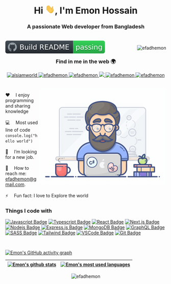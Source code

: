 <h1 align="center">Hi <img alt="Coding" width="30" src="/assets/hello.gif"/>, I'm Emon Hossain</h1>
<h3 align="center">A passionate Web developer from Bangladesh</h3>

<br/>

<a href="https://github.com/efadhemon/efadhemon/">
  <img src="/assets/badge.svg" align="left" alt="Build README">
</a>

<p align="right">
  <img src="https://komarev.com/ghpvc/?username=efadhemon&label=Visitors&color=0e75b6&style=flat" alt="efadhemon" />
</p>

<h3 align="center">Find in me in the web 🌍</h3>

<p align="center">
  <a href="https://alsiam.com" target="_blank">
    <img src="https://img.shields.io/badge/Website-DC143C?style=for-the-badge&logo=medium&logoColor=white" alt="alsiamworld" />
  </a> 
  <a href="https://linkedin.com/in/efadhemon" target="_blank">
    <img src="https://img.shields.io/badge/LinkedIn-0077B5?style=for-the-badge&logo=linkedin&logoColor=white" alt="efadhemon" />
  </a>
  <a href="https://dev.to/efadhemon" target="_blank">
    <img src="https://img.shields.io/badge/dev.to-0A0A0A?style=for-the-badge&logo=dev.to&logoColor=white" alt="efadhemon" />
  </a>
  <a href="https://twitter.com/efadhemon" target="_blank">
    <img src="https://img.shields.io/badge/Twitter-1DA1F2?style=for-the-badge&logo=twitter&logoColor=white" />
  </a> 
  <a href="https://instagram.com/efadhemon" target="_blank">
    <img src="https://img.shields.io/badge/Instagram-fe4164?style=for-the-badge&logo=instagram&logoColor=white" alt="efadhemon" />
  </a> 
  <a href="https://facebook.com/efadhemon" target="_blank">
    <img src="https://img.shields.io/badge/Facebook-20BEFF?&style=for-the-badge&logo=facebook&logoColor=white" alt="efadhemon" />
  </a> 
</p>

<br />

<img align="right" alt="Coding" width="400" src="/assets/programmer.gif"/>

:hearts: &emsp;I enjoy programming and sharing knowledge <br/><br/>
:computer: &emsp;Most used line of code `console.log("hello world")` <br/><br/>
🤔 &emsp;I’m looking for a new job.<br/><br/>
:e-mail: &emsp;How to reach me: efadhemon@gmail.com.<br/><br/>
⚡ &emsp;Fun fact: I love to Explore the world

### Things I code with

[![Javascript Badge](https://img.shields.io/badge/-Javascript-F0DB4F?style=for-the-badge&labelColor=black&logo=javascript&logoColor=F0DB4F)](#) [![Typescript Badge](https://img.shields.io/badge/-Typescript-007acc?style=for-the-badge&labelColor=black&logo=typescript&logoColor=007acc)](#) [![React Badge](https://img.shields.io/badge/-React-61DBFB?style=for-the-badge&labelColor=black&logo=react&logoColor=61DBFB)](#) [![Next.js Badge](https://img.shields.io/badge/next.js-000000?style=for-the-badge&logo=nextdotjs&logoColor=white)](#) [![Nodejs Badge](https://img.shields.io/badge/-Nodejs-3C873A?style=for-the-badge&labelColor=black&logo=node.js&logoColor=3C873A)](#) [![Express.js Badge](https://img.shields.io/badge/Express.js-000000?style=for-the-badge&logo=express&logoColor=white)](#) [![MongoDB Badge](https://img.shields.io/badge/MongoDB-4EA94B?style=for-the-badge&logo=mongodb&logoColor=white)](#) [![GraphQL Badge](https://img.shields.io/badge/-GraphQl-e535ab?style=for-the-badge&labelColor=black&logo=node.js&logoColor=e535ab)](#) [![SASS Badge](https://img.shields.io/badge/Sass-CC6699?style=for-the-badge&logo=sass&logoColor=white)](#) [![Tailwind Badge](https://img.shields.io/badge/Tailwind%20CSS-092749?style=for-the-badge&logo=tailwindcss&logoColor=06B6D4&labelColor=000000)](#) [![VSCode Badge](https://img.shields.io/badge/Visual_Studio-5C2D91?style=for-the-badge&logo=visual%20studio&logoColor=white)](#) [![Git Badge](https://img.shields.io/badge/Git-F05032?style=for-the-badge&logo=git&logoColor=white)](#)

<br/>

[![Emon's GitHub activity graph](https://activity-graph.herokuapp.com/graph?username=efadhemon&bg_color=1F222E&color=F8D866&line=F85D7F&point=FFFFFF&hide_border=true)](https://github.com/efadhemon)

| <a href="https://github.com/efadhemon"><img align="center" src="https://github-readme-stats.vercel.app/api?username=efadhemon&include_all_commits=true&count_private=true&show_icons=true&theme=react&hide_border=true&bg_color=1F222E&title_color=F85D7F&icon_color=F8D866" alt="Emon's github stats" /></a> | <a href="https://github.com/efadhemon"><img align="center" src="https://github-readme-stats.vercel.app/api/top-langs/?username=efadhemon&layout=compact&theme=react&hide_border=true&bg_color=1F222E&title_color=F85D7F&icon_color=F8D866" alt="Emon's most used languages" /></a> |
| ------------------------------------------------------------------------------------------------------------------------------------------------------------------------------------------------------------------------------------------------------------------------------------------------------------- | ---------------------------------------------------------------------------------------------------------------------------------------------------------------------------------------------------------------------------------------------------------------------------------- |

<p align="center">
  <img align="center" src="https://github-readme-streak-stats.herokuapp.com/?user=efadhemon&&theme=tokyonight" alt="efadhemon" />
</p>
